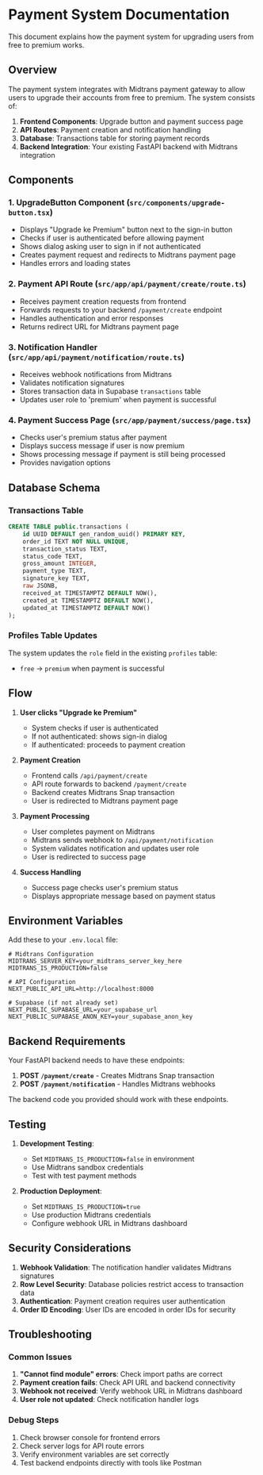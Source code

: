 # Payment System Documentation

This document explains how the payment system for upgrading users from free to premium works.

## Overview

The payment system integrates with Midtrans payment gateway to allow users to upgrade their accounts from free to premium. The system consists of:

1. **Frontend Components**: Upgrade button and payment success page
2. **API Routes**: Payment creation and notification handling
3. **Database**: Transactions table for storing payment records
4. **Backend Integration**: Your existing FastAPI backend with Midtrans integration

## Components

### 1. UpgradeButton Component (`src/components/upgrade-button.tsx`)

- Displays "Upgrade ke Premium" button next to the sign-in button
- Checks if user is authenticated before allowing payment
- Shows dialog asking user to sign in if not authenticated
- Creates payment request and redirects to Midtrans payment page
- Handles errors and loading states

### 2. Payment API Route (`src/app/api/payment/create/route.ts`)

- Receives payment creation requests from frontend
- Forwards requests to your backend `/payment/create` endpoint
- Handles authentication and error responses
- Returns redirect URL for Midtrans payment page

### 3. Notification Handler (`src/app/api/payment/notification/route.ts`)

- Receives webhook notifications from Midtrans
- Validates notification signatures
- Stores transaction data in Supabase `transactions` table
- Updates user role to 'premium' when payment is successful

### 4. Payment Success Page (`src/app/payment/success/page.tsx`)

- Checks user's premium status after payment
- Displays success message if user is now premium
- Shows processing message if payment is still being processed
- Provides navigation options

## Database Schema

### Transactions Table

```sql
CREATE TABLE public.transactions (
    id UUID DEFAULT gen_random_uuid() PRIMARY KEY,
    order_id TEXT NOT NULL UNIQUE,
    transaction_status TEXT,
    status_code TEXT,
    gross_amount INTEGER,
    payment_type TEXT,
    signature_key TEXT,
    raw JSONB,
    received_at TIMESTAMPTZ DEFAULT NOW(),
    created_at TIMESTAMPTZ DEFAULT NOW(),
    updated_at TIMESTAMPTZ DEFAULT NOW()
);
```

### Profiles Table Updates

The system updates the `role` field in the existing `profiles` table:
- `free` → `premium` when payment is successful

## Flow

1. **User clicks "Upgrade ke Premium"**
   - System checks if user is authenticated
   - If not authenticated: shows sign-in dialog
   - If authenticated: proceeds to payment creation

2. **Payment Creation**
   - Frontend calls `/api/payment/create`
   - API route forwards to backend `/payment/create`
   - Backend creates Midtrans Snap transaction
   - User is redirected to Midtrans payment page

3. **Payment Processing**
   - User completes payment on Midtrans
   - Midtrans sends webhook to `/api/payment/notification`
   - System validates notification and updates user role
   - User is redirected to success page

4. **Success Handling**
   - Success page checks user's premium status
   - Displays appropriate message based on payment status

## Environment Variables

Add these to your `.env.local` file:

```env
# Midtrans Configuration
MIDTRANS_SERVER_KEY=your_midtrans_server_key_here
MIDTRANS_IS_PRODUCTION=false

# API Configuration
NEXT_PUBLIC_API_URL=http://localhost:8000

# Supabase (if not already set)
NEXT_PUBLIC_SUPABASE_URL=your_supabase_url
NEXT_PUBLIC_SUPABASE_ANON_KEY=your_supabase_anon_key
```

## Backend Requirements

Your FastAPI backend needs to have these endpoints:

1. **POST `/payment/create`** - Creates Midtrans Snap transaction
2. **POST `/payment/notification`** - Handles Midtrans webhooks

The backend code you provided should work with these endpoints.

## Testing

1. **Development Testing**:
   - Set `MIDTRANS_IS_PRODUCTION=false` in environment
   - Use Midtrans sandbox credentials
   - Test with test payment methods

2. **Production Deployment**:
   - Set `MIDTRANS_IS_PRODUCTION=true`
   - Use production Midtrans credentials
   - Configure webhook URL in Midtrans dashboard

## Security Considerations

1. **Webhook Validation**: The notification handler validates Midtrans signatures
2. **Row Level Security**: Database policies restrict access to transaction data
3. **Authentication**: Payment creation requires user authentication
4. **Order ID Encoding**: User IDs are encoded in order IDs for security

## Troubleshooting

### Common Issues

1. **"Cannot find module" errors**: Check import paths are correct
2. **Payment creation fails**: Check API URL and backend connectivity
3. **Webhook not received**: Verify webhook URL in Midtrans dashboard
4. **User role not updated**: Check notification handler logs

### Debug Steps

1. Check browser console for frontend errors
2. Check server logs for API route errors
3. Verify environment variables are set correctly
4. Test backend endpoints directly with tools like Postman

